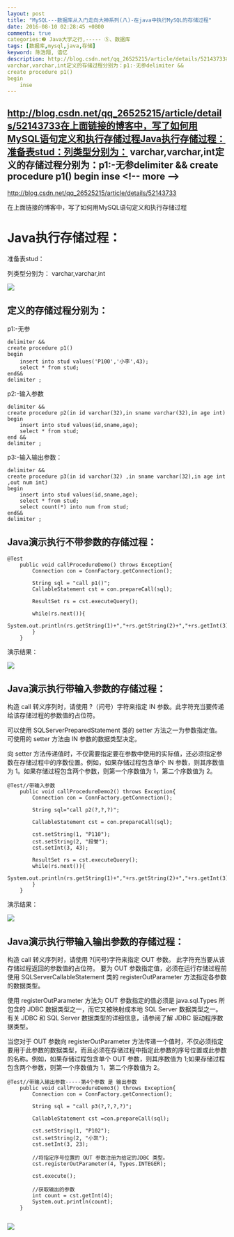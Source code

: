 ```yaml
---
layout: post
title: "MySQL---数据库从入门走向大神系列(八)-在java中执行MySQL的存储过程"
date: 2016-08-10 02:28:45 +0800
comments: true
categories:❷ Java大学之行,----- ⑤、数据库
tags: [数据库,mysql,java,存储]
keyword: 陈浩翔, 谙忆
description: http://blog.csdn.net/qq_26525215/article/details/52143733在上面链接的博客中，写了如何用MySQL语句定义和执行存储过程Java执行存储过程：准备表stud：列类型分别为： 
varchar,varchar,int定义的存储过程分别为：p1:-无参delimiter &&
create procedure p1()
begin
    inse 
---
```



http://blog.csdn.net/qq_26525215/article/details/52143733在上面链接的博客中，写了如何用MySQL语句定义和执行存储过程Java执行存储过程：准备表stud：列类型分别为： 
varchar,varchar,int定义的存储过程分别为：p1:-无参delimiter &&
create procedure p1()
begin
    inse
&#60;!-- more --&#62;
----------



http://blog.csdn.net/qq_26525215/article/details/52143733

在上面链接的博客中，写了如何用MySQL语句定义和执行存储过程

Java执行存储过程：
================
准备表stud：

列类型分别为：
varchar,varchar,int

![](http://img.blog.csdn.net/20160809232759205)

定义的存储过程分别为：
---------------------
p1:-无参
```
delimiter &&
create procedure p1()
begin
    insert into stud values('P100','小李',43);
    select * from stud;
end&&
delimiter ;
```
p2:-输入参数

```
delimiter &&
create procedure p2(in id varchar(32),in sname varchar(32),in age int)
begin
    insert into stud values(id,sname,age);
    select * from stud;
end &&
delimiter ;
```
p3:-输入输出参数：

```
delimiter &&
create procedure p3(in id varchar(32) ,in sname varchar(32),in age int ,out num int)
begin
    insert into stud values(id,sname,age);
    select * from stud;
    select count(*) into num from stud;
end&&
delimiter ;
```

Java演示执行不带参数的存储过程：
-----------------------------------

```
@Test
	public void callProcedureDemo() throws Exception{
		Connection con = ConnFactory.getConnection();
		
		String sql = "call p1()";
		CallableStatement cst = con.prepareCall(sql);
		
		ResultSet rs = cst.executeQuery();
		
		while(rs.next()){
			System.out.println(rs.getString(1)+","+rs.getString(2)+","+rs.getInt(3));
		}
	}
```

演示结果：

![](http://img.blog.csdn.net/20160810012502711)


Java演示执行带输入参数的存储过程：
-----------------------------------

构造 call 转义序列时，请使用 ?（问号）字符来指定 IN 参数。此字符充当要传递给该存储过程的参数值的占位符。

可以使用 SQLServerPreparedStatement 类的 setter 方法之一为参数指定值。可使用的 setter 方法由 IN 参数的数据类型决定。

向 setter 方法传递值时，不仅需要指定要在参数中使用的实际值，还必须指定参数在存储过程中的序数位置。例如，如果存储过程包含单个 IN 参数，则其序数值为 1。如果存储过程包含两个参数，则第一个序数值为 1，第二个序数值为 2。

```
@Test//带输入参数
	public void callProcedureDemo2() throws Exception{
		Connection con = ConnFactory.getConnection();
		
		String sql="call p2(?,?,?)";
		
		CallableStatement cst = con.prepareCall(sql);
		
		cst.setString(1, "P110");
		cst.setString(2, "段誉");
		cst.setInt(3, 43);
		
		ResultSet rs = cst.executeQuery();
		while(rs.next()){
			System.out.println(rs.getString(1)+","+rs.getString(2)+","+rs.getInt(3));
		}
	}
```

演示结果：

![](http://img.blog.csdn.net/20160810020514983)

Java演示执行带输入输出参数的存储过程：
-----------------------------------------

构造 call 转义序列时，请使用 ?(问号)字符来指定 OUT 参数。
此字符充当要从该存储过程返回的参数值的占位符。
要为 OUT 参数指定值，必须在运行存储过程前使用 SQLServerCallableStatement 类的 registerOutParameter 方法指定各参数的数据类型。

使用 registerOutParameter 方法为 OUT 参数指定的值必须是 java.sql.Types 所包含的 JDBC 数据类型之一，而它又被映射成本地 SQL Server 数据类型之一。有关 JDBC 和 SQL Server 数据类型的详细信息，请参阅了解 JDBC 驱动程序数据类型。

当您对于 OUT 参数向 registerOutParameter 方法传递一个值时，不仅必须指定要用于此参数的数据类型，而且必须在存储过程中指定此参数的序号位置或此参数的名称。例如，如果存储过程包含单个 OUT 参数，则其序数值为 1;如果存储过程包含两个参数，则第一个序数值为 1，第二个序数值为 2。



```
@Test//带输入输出参数-----第4个参数 是 输出参数
	public void callProcedureDemo3() throws Exception{
		Connection con = ConnFactory.getConnection();
		
		String sql = "call p3(?,?,?,?)";
		
		CallableStatement cst =con.prepareCall(sql);
		
		cst.setString(1, "P102");
		cst.setString(2, "小凯");
		cst.setInt(3, 23);
		
		//将指定序号位置的 OUT 参数注册为给定的JDBC 类型。
		cst.registerOutParameter(4, Types.INTEGER);
		
		cst.execute();
		
		//获取输出的参数
		int count = cst.getInt(4);
		System.out.println(count);
	}
	
```

![](http://img.blog.csdn.net/20160810022202084)


